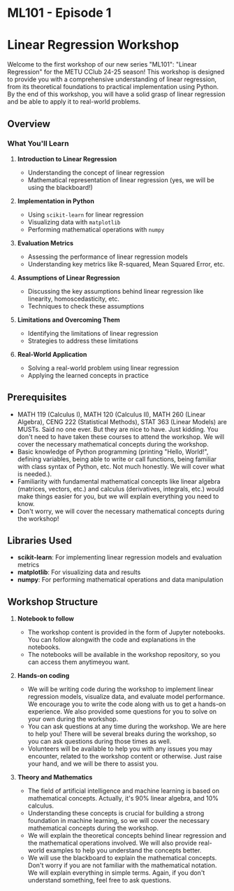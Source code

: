 # ML101 - Episode 1
# Linear Regression Workshop

Welcome to the first workshop of our new series "ML101": "Linear Regression" for the METU CClub 24-25 season! This workshop is designed to provide you with a comprehensive understanding of linear regression, from its theoretical foundations to practical implementation using Python. By the end of this workshop, you will have a solid grasp of linear regression and be able to apply it to real-world problems.

## Overview

### What You'll Learn

1. **Introduction to Linear Regression**
   - Understanding the concept of linear regression
   - Mathematical representation of linear regression (yes, we will be using the blackboard!)

2. **Implementation in Python**
   - Using `scikit-learn` for linear regression
   - Visualizing data with `matplotlib`
   - Performing mathematical operations with `numpy`

3. **Evaluation Metrics**
   - Assessing the performance of linear regression models
   - Understanding key metrics like R-squared, Mean Squared Error, etc.

4. **Assumptions of Linear Regression**
   - Discussing the key assumptions behind linear regression like linearity, homoscedasticity, etc.
   - Techniques to check these assumptions

5. **Limitations and Overcoming Them**
   - Identifying the limitations of linear regression
   - Strategies to address these limitations

6. **Real-World Application**
   - Solving a real-world problem using linear regression
   - Applying the learned concepts in practice

## Prerequisites
- MATH 119 (Calculus I), MATH 120 (Calculus II), MATH 260 (Linear Algebra), CENG 222 (Statistical Methods), STAT 363 (Linear Models) are MUSTs. Said no one ever. But they are nice to have. Just kidding. You don't need to have taken these courses to attend the workshop. We will cover the necessary mathematical concepts during the workshop.
- Basic knowledge of Python programming (printing "Hello, World!", defining variables, being able to write or call functions, being familiar with class syntax of Python, etc. Not much honestly. We will cover what is needed.).
- Familiarity with fundamental mathematical concepts like linear algebra (matrices, vectors, etc.) and calculus (derivatives, integrals, etc.) would make things easier for you, but we will explain everything you need to know.
- Don't worry, we will cover the necessary mathematical concepts during the workshop!

## Libraries Used

- **scikit-learn**: For implementing linear regression models and evaluation metrics
- **matplotlib**: For visualizing data and results
- **numpy**: For performing mathematical operations and data manipulation

## Workshop Structure

1. **Notebook to follow**
   - The workshop content is provided in the form of Jupyter notebooks. You can follow alongwith the code and explanations in the notebooks.
   - The notebooks will be available in the workshop repository, so you can access them anytimeyou want.

2. **Hands-on coding**
   - We will be writing code during the workshop to implement linear regression models, visualize data, and evaluate model performance. We encourage you to write the code along with us to get a hands-on experience. We also provided some questions for you to solve on your own during the workshop.
   - You can ask questions at any time during the workshop. We are here to help you! There will be several breaks during the workshop, so you can ask questions during those times as well.
   - Volunteers will be available to help you with any issues you may encounter, related to the workshop content or otherwise. Just raise your hand, and we will be there to assist you.

3. **Theory and Mathematics**
   - The field of artificial intelligence and machine learning is based on mathematical concepts. Actually, it's 90% linear algebra, and 10% calculus.
   - Understanding these concepts is crucial for building a strong foundation in machine learning, so we will cover the necessary mathematical concepts during the workshop.
   - We will explain the theoretical concepts behind linear regression and the mathematical operations involved. We will also provide real-world examples to help you understand the concepts better.
   - We will use the blackboard to explain the mathematical concepts. Don't worry if you are not familiar with the mathematical notation. We will explain everything in simple terms. Again, if you don't understand something, feel free to ask questions.

